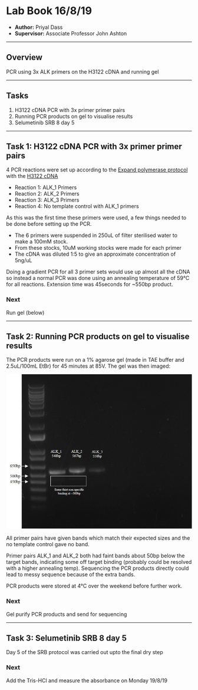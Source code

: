 # Lab Book 16/8/19
- **Author:** Priyal Dass
- **Supervisor:** Associate Professor John Ashton
------------------------------------------------------------------
## Overview

PCR using 3x ALK primers on the H3122 cDNA and running gel

------------------------------------------------------------------
## Tasks

1. H3122 cDNA PCR with 3x primer primer pairs
2. Running PCR products on gel to visualise results
3. Selumetinib SRB 8 day 5

------------------------------------------------------------------
## Task 1: H3122 cDNA PCR with 3x primer primer pairs

4 PCR reactions were set up according to the [Expand polymerase protocol](../Protocols/Expand_polymerase_PCR.md) with the [H3122 cDNA](../Daily_lab_book/LB_19_08_14.md)

- Reaction 1: ALK_1 Primers
- Reaction 2: ALK_2 Primers
- Reaction 3: ALK_3 Primers
- Reaction 4: No template control with ALK_1 primers

As this was the first time these primers were used, a few things needed to be done before setting up the PCR.
- The 6 primers were suspended in 250uL of filter sterilised water to make a 100mM stock.
- From these stocks, 10uM working stocks were made for each primer
- The cDNA was diluted 1:5 to give an approximate concentration of 5ng/uL

Doing a gradient PCR for all 3 primer sets would use up almost all the cDNA so instead a normal PCR was done using an annealing temperature of 59°C for all reactions. Extension time was 45seconds for ~550bp product.

### Next
Run gel (below)

------------------------------------------------------------------
## Task 2: Running PCR products on gel to visualise results

The PCR products were run on a 1% agarose gel (made in TAE buffer and 2.5uL/100mL EtBr) for 45 minutes at 85V. The gel was then imaged:

![](../Daily_lab_book/Figure_cache/ALK_test_PCR.jpg)

All primer pairs have given bands which match their expected sizes and the no template control gave no band.

Primer pairs ALK_1 and ALK_2 both had faint bands about 50bp below the target bands, indicating some off target binding (probably could be resolved with a higher annealing temp). Sequencing the PCR products directly could lead to messy sequence because of the extra bands.

PCR products were stored at 4°C over the weekend before further work.

### Next
Gel purify PCR products and send for sequencing

------------------------------------------------------------------
## Task 3: Selumetinib SRB 8 day 5

Day 5 of the SRB protocol was carried out upto the final dry step

### Next
Add the Tris-HCl and measure the absorbance on Monday 19/8/19
